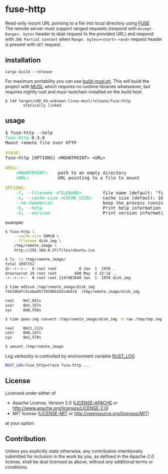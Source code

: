 # fuse-http

Read-only mount URL pointing to a file into local directory using [FUSE](https://www.kernel.org/doc/html/latest/filesystems/fuse.html)  
The remote server must support ranged requests (respond with `Accept-Ranges: bytes` header to `HEAD` request to the provided URL) and respond with `206 Partial Content` when `Range: bytes=<start>-<end>` request header is present with `GET` request.


## installation

```
cargo build --release
```

For maximum portability you can use [build-musl.sh](build-musl.sh). This will build the project with [MUSL](https://musl.libc.org) which requires no runtime libraries whatsoever, but requires nightly rust and musl-toolchain installed on the build host.
```
$ ldd target/x86_64-unknown-linux-musl/release/fuse-http
        statically linked
```


## usage

<pre>
$ fuse-http --help
<span style='color: #0dbc79;'>fuse-http</span> 0.3.0
Mount remote file over HTTP

<span style='color: #999900;'>USAGE:</span>
fuse-http [OPTIONS] &lt;MOUNTPOINT&gt; &lt;URL&gt;

<span style='color: #999900;'>ARGS:</span>
    <span style='color: #0dbc79;'>&lt;MOUNTPOINT&gt;</span>    path to an empty directory
    <span style='color: #0dbc79;'>&lt;URL&gt;</span>           URL pointing to a file to mount

<span style='color: #999900;'>OPTIONS:</span>
    <span style='color: #0dbc79;'>-f</span>, <span style='color: #0dbc79;'>--filename &lt;FILENAME&gt;</span>        file name [default: "file"]
    <span style='color: #0dbc79;'>-s</span>, <span style='color: #0dbc79;'>--cache-size &lt;CACHE_SIZE&gt;</span>    cache size [default: 10MiB]
    <span style='color: #0dbc79;'>--no-daemonize</span>                   keep the process running in foreground
    <span style='color: #0dbc79;'>-h</span>, <span style='color: #0dbc79;'>--help</span>                       Print help information
    <span style='color: #0dbc79;'>-V</span>, <span style='color: #0dbc79;'>--version</span>                    Print version information
</pre>

example:
```sh
$ fuse-http \
    --cache-size 50MiB \
    --filename disk_img \
    /tmp/remote_image \
    http://192.168.0.37/files/ubuntu.iso

$ ls -la /tmp/remote_image/
total 2097152
dr--r--r--  0 root root          0 Jan  1  1970 .
drwxrwxrwt 19 root root        600 May  4 13:14 ..
-r--r--r--  0 root root 2147483648 Jan  1  1970 disk_img

$ time md5sum /tmp/remote_image/disk_img
f44196d7c5ce6a05770206b165c4b414  /tmp/remote_image/disk_img

real    0m7,041s
user    0m3,157s
sys     0m0,558s

$ time qemu-img convert /tmp/remote_image/disk_img -O raw /tmp/tmp.img

real    0m11,112s
user    0m0,147s
sys     0m1,579s

$ umount /tmp/remote_image
```

Log verbosity is controlled by environment variable [RUST_LOG](https://docs.rs/env_logger/latest/env_logger/#enabling-logging)
```sh
RUST_LOG=fuse_http=trace fuse-http ...
```


## License

Licensed under either of

- Apache License, Version 2.0 ([LICENSE-APACHE](LICENSE-APACHE) or
  http://www.apache.org/licenses/LICENSE-2.0)
- MIT license ([LICENSE-MIT](LICENSE-MIT) or http://opensource.org/licenses/MIT)

at your option.


## Contribution

Unless you explicitly state otherwise, any contribution intentionally submitted
for inclusion in the work by you, as defined in the Apache-2.0 license, shall be
dual licensed as above, without any additional terms or conditions.
